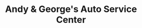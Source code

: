 ---
title: "Andy & George's Auto Service Center"
url: /bloomington/andy-und-georges-auto-service-center/
shop: Autowerkstatt
---